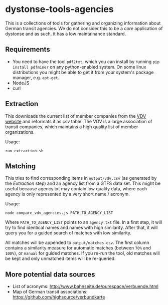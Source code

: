 # dystonse-tools-agencies
This is a collections of tools for gathering and organizing information about German transit agencies. We do not consider this to be a _core_ application of dystonse and as such, it has a low maintainance standard.

## Requirements
 * You need to have the tool `pdf2txt`, which you can install by running `pip install pdfminer` on any python-enabled system. On some linux distributions you might be able to get it from your system's package manager, e.g. `apt-get`.
 * NodeJS
 * curl

## Extraction
This downloads the current list of member companies from the [VDV website](https://www.vdv.de/) and reformats it as csv table. The VDV is a large association of transit companies, which maintains a high quality list of member organizations.

Usage:

```
run_extraction.sh
```

## Matching
This tries to find corresponding items in `output/vdv.csv` (as generated by the _Extraction_ step) and an agency list from a GTFS data set. This might be useful because agency.txt may contain low quality data, where each agency is only represented by a very short name / acronym.

Usage:

```
node compare_vdv_agencies.js PATH_TO_AGENCY_LIST
```

Where `PATH_TO_AGENCY_LIST` points to an `agency.txt` file. In a first step, it will try to find identical names and names with high similarity. After that, it will query you for a guided search of matches with low similarity.

All matches will be appended to `output/matches.csv`. The first column contains a similarity measure for automatic matches (between `70%` and `100%`), or `manual` for guided matches. If you re-run the tool, old matches will be kept and only unmatched items will be re-queried.

## More potential data sources
 * List of acronyms: http://www.bahnseite.de/purespace/verbuende.html
 * Map of German transit associations: https://github.com/highsource/verbundkarte